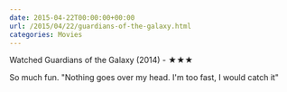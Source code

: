 ```yaml
---
date: 2015-04-22T00:00:00+00:00
url: /2015/04/22/guardians-of-the-galaxy.html
categories: Movies
---
```

Watched Guardians of the Galaxy (2014) - ★★★

So much fun. "Nothing goes over my head. I'm too fast, I would catch it"



